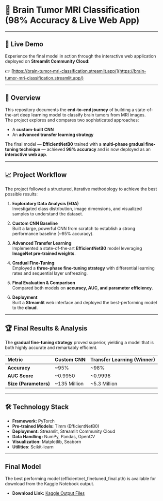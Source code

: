 # 🧠 Brain Tumor MRI Classification (98% Accuracy & Live Web App)

---

## 🚀 Live Demo

Experience the final model in action through the interactive web application deployed on **Streamlit Community Cloud**:

👉 [https://brain-tumor-mri-classification.streamlit.app/](https://brain-tumor-mri-classification.streamlit.app/)

---

## 📜 Overview

This repository documents the **end-to-end journey** of building a state-of-the-art deep learning model to classify brain tumors from MRI images.  
The project explores and compares two sophisticated approaches:  
- A **custom-built CNN**  
- An **advanced transfer learning strategy**

The final model — **EfficientNetB0** trained with a **multi-phase gradual fine-tuning technique** — achieved **98% accuracy** and is now deployed as an **interactive web app**.

---

## 📈 Project Workflow

The project followed a structured, iterative methodology to achieve the best possible results:

1. **Exploratory Data Analysis (EDA)**  
   Investigated class distribution, image dimensions, and visualized samples to understand the dataset.

2. **Custom CNN Baseline**  
   Built a large, powerful CNN from scratch to establish a strong performance baseline (~95% accuracy).

3. **Advanced Transfer Learning**  
   Implemented a state-of-the-art **EfficientNetB0** model leveraging **ImageNet pre-trained weights**.

4. **Gradual Fine-Tuning**  
   Employed a **three-phase fine-tuning strategy** with differential learning rates and sequential layer unfreezing.

5. **Final Evaluation & Comparison**  
   Compared both models on **accuracy, AUC, and parameter efficiency**.

6. **Deployment**  
   Built a **Streamlit** web interface and deployed the best-performing model to the **cloud**.

---

## 🏆 Final Results & Analysis

The **gradual fine-tuning strategy** proved superior, yielding a model that is both highly accurate and remarkably efficient.

| Metric | Custom CNN | Transfer Learning (Winner) |
|:-------|:------------|:----------------------------|
| **Accuracy** | ~95% | ~98% |
| **AUC Score** | ~0.9950 | ~0.9996 |
| **Size (Parameters)** | ~135 Million | ~5.3 Million |

---

## 🛠️ Technology Stack

- **Framework:** PyTorch  
- **Pre-trained Models:** Timm (EfficientNetB0)  
- **Deployment:** Streamlit, Streamlit Community Cloud  
- **Data Handling:** NumPy, Pandas, OpenCV  
- **Visualization:** Matplotlib, Seaborn  
- **Utilities:** Scikit-learn  

---

## **Final Model**

The best performing model (efficientnet\_finetuned\_final.pth) is available for download from the Kaggle Notebook output.

* **Download Link:** [Kaggle Output Files](https://www.kaggle.com/code/abdoghazala/the-journey-to-98-cnn-vs-advanced-fine-tuning/output?select=efficientnet_finetuned_final.pth)

